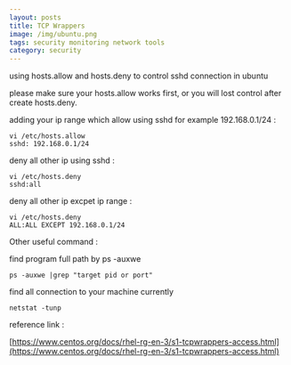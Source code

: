 ```yaml
---
layout: posts
title: TCP Wrappers
image: /img/ubuntu.png
tags: security monitoring network tools
category: security
---
```


using hosts.allow and hosts.deny to control sshd connection in ubuntu

please make sure your hosts.allow works first, or you will lost control after create hosts.deny.

adding your ip range which allow using sshd for example 192.168.0.1/24 :

```
vi /etc/hosts.allow
sshd: 192.168.0.1/24
```

deny all other ip using sshd :

```
vi /etc/hosts.deny
sshd:all
```

deny all other ip excpet ip range :

```
vi /etc/hosts.deny
ALL:ALL EXCEPT 192.168.0.1/24
```

Other useful command :

find program full path by ps -auxwe
```
ps -auxwe |grep "target pid or port"
```

find all connection to your machine currently
```
netstat -tunp
```

reference link :

[https://www.centos.org/docs/rhel-rg-en-3/s1-tcpwrappers-access.html](https://www.centos.org/docs/rhel-rg-en-3/s1-tcpwrappers-access.html)
